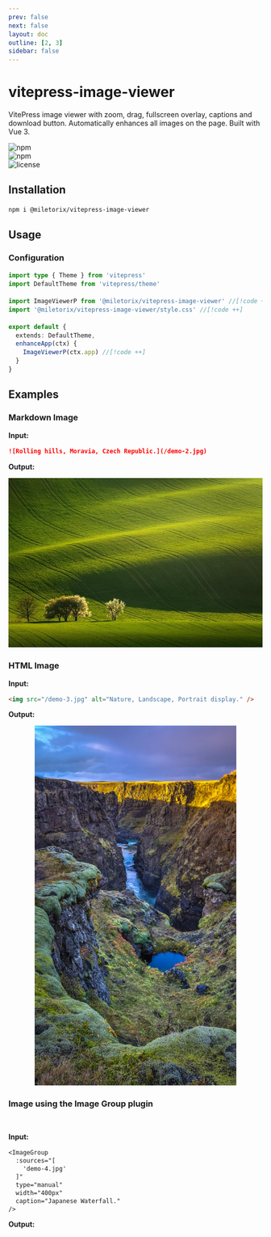 ```yaml
---
prev: false
next: false
layout: doc
outline: [2, 3]
sidebar: false
---
```


# vitepress-image-viewer 

VitePress image viewer with zoom, drag, fullscreen overlay, captions and download button. Automatically enhances all images on the page. Built with Vue 3. 

![npm](https://img.shields.io/npm/v/@miletorix/vitepress-image-viewer)  
![npm](https://img.shields.io/npm/dw/@miletorix/vitepress-image-viewer)  
![license](https://img.shields.io/npm/l/@miletorix/vitepress-image-viewer)


## Installation

```sh [npm]
npm i @miletorix/vitepress-image-viewer
```

## Usage

### Configuration

```typescript  [docs/.vitepress/theme/index.ts]
import type { Theme } from 'vitepress'
import DefaultTheme from 'vitepress/theme'

import ImageViewerP from '@miletorix/vitepress-image-viewer' //[!code ++]
import '@miletorix/vitepress-image-viewer/style.css' //[!code ++]

export default {
  extends: DefaultTheme,
  enhanceApp(ctx) {
    ImageViewerP(ctx.app) //[!code ++]
  }
}
```

## Examples

### Markdown Image

**Input:**

```md [example.md]
![Rolling hills, Moravia, Czech Republic.](/demo-2.jpg)
```

**Output:**

![Rolling hills, Moravia, Czech Republic.](/demo-2.jpg)

### HTML Image

**Input:**

```html [example.md]
<img src="/demo-3.jpg" alt="Nature, Landscape, Portrait display." />
```

**Output:**

<p align="center">
  <img src="/demo-3.jpg" alt="Nature, Landscape, Portrait display." width="400">
</p>

### Image using the Image Group plugin

<br/>

<Card title="@miletorix/vitepress-image-group" link="https://www.npmjs.com/package/@miletorix/vitepress-image-group" />

**Input:**

```vue
<ImageGroup
  :sources="[
    'demo-4.jpg'
  ]"
  type="manual"
  width="400px"
  caption="Japanese Waterfall."
/>
```

**Output:**

<ImageGroup
  :sources="[
    'demo-4.jpg'
  ]"
  type="manual"
  width="400px"
  caption="Japanese Waterfall."
/>